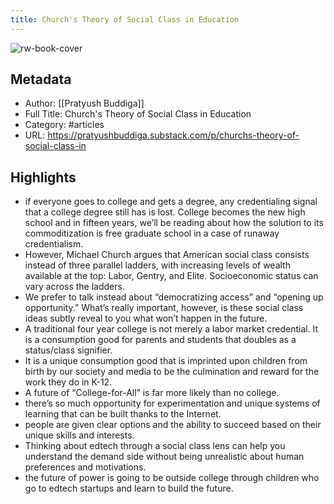 ```yaml
---
title: Church's Theory of Social Class in Education
---
```

![rw-book-cover](https://cdn.substack.com/image/fetch/w_1200,c_limit,f_jpg,q_auto:good,fl_progressive:steep/https%3A%2F%2Fbucketeer-e05bbc84-baa3-437e-9518-adb32be77984.s3.amazonaws.com%2Fpublic%2Fimages%2Fa7cb6d45-f4cf-46fb-8e6e-9238af1c7c56_1316x1150.png)

## Metadata
- Author: [[Pratyush Buddiga]]
- Full Title: Church's Theory of Social Class in Education
- Category: #articles
- URL: https://pratyushbuddiga.substack.com/p/churchs-theory-of-social-class-in

## Highlights
- if everyone goes to college and gets a degree, any credentialing signal that a college degree still has is lost. College becomes the new high school and in fifteen years, we’ll be reading about how the solution to its commoditization is free graduate school in a case of runaway credentialism.
- However, Michael Church argues that American social class consists instead of three parallel ladders, with increasing levels of wealth available at the top: Labor, Gentry, and Elite. Socioeconomic status can vary across the ladders.
- We prefer to talk instead about “democratizing access” and “opening up opportunity.” What’s really important, however, is these social class ideas subtly reveal to you what won’t happen in the future.
- A traditional four year college is not merely a labor market credential. It is a consumption good for parents and students that doubles as a status/class signifier.
- It is a unique consumption good that is imprinted upon children from birth by our society and media to be the culmination and reward for the work they do in K-12.
- A future of “College-for-All” is far more likely than no college.
- there’s so much opportunity for experimentation and unique systems of learning that can be built thanks to the Internet.
- people are given clear options and the ability to succeed based on their unique skills and interests.
- Thinking about edtech through a social class lens can help you understand the demand side without being unrealistic about human preferences and motivations.
- the future of power is going to be outside college through children who go to edtech startups and learn to build the future.
